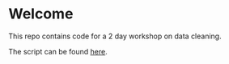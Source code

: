 # Welcome

This repo contains code for a 2 day workshop on data cleaning.

The script can be found [here](https://bookdown.org/f_lennert/data-prep_2days/).
